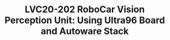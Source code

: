 ---
categories:
- lvc20
description: Autonomous vehicles are becoming a part of normal life as companies,
  universities and foundations are heavily investing in projects to aid its research
  and development. One such initiative that has taken up wide acceptance by the automotive
  community is Autoware Foundation. This project supports self-driving mobility and
  has been adopted by over 100 companies and 40 vehicles. 96Boards, Autoware Foundation
  and its members (Xilinx, AutoCore) have teamed up to design an Autonomous driving
  solution using a customized Ultra96 Board and the Autoware stack. Using a distributed
  system design we will demonstrate some of the key autonomous driving features, which
  will also have the potential to be deployed as an ADAS module.<br><br>The talk will
  describe in detail the design and implementation of the vision control unit of RoboCar
  covering the hardware, software features and performance capabilities. The vision
  perception unit performs the main perception tasks in autonomous driving including
  object detection, traffic light detection and self-parking. The algorithms and models
  are open source and have been implemented using Xilinx FPGAs on the Ultra96 boards.
  The design of the functional nodes in the autonomous vehicle is distributed in nature
  with the nodes talking to each other over a Distributed Data Service layer as a
  messaging middleware and a real-time kernel to coordinate the actions. We also demonstrate
  the capability of Ultra96 MPSoC technology to handle multiple channels of LVDS real-time
  camera and the integration with the Lidar/Radar point cloud fusion to feed into
  the decision making unit of the overall system.<br><br>The presentation will also
  cover an Open source AI framework (XTA) used for object detection using Yolov3-tiny
  model. The details of image capture and algorithm processing of the vision perception
  pipeline will be presented along with the performance measurements in each phase
  of the pipeline. We will also be illustrating the ability of the stack to update
  the software components and designs through OTA. It is envisioned that the core
  AI engine will require regular updates with the latest training values; hence a
  built-in platform level mechanism supporting such capability is essential for real-world
  deployment.
image: /assets/images/featured-images/lvc20/LVC20-202.png
session_id: LVC20-202
session_room: '[Track 1] IoT/Edge/Embedded'
session_slot:
  end_time: 2020-09-23 09:10
  start_time: 2020-09-23 08:45
session_speakers:
- speaker_bio: Ravikumar Chakaravarthy is an Executive at Xilinx Inc. He leads Open
    Source Software development at Xilinx including but not limited to Linux kernel,
    UBoot, OpenAMP, Xen, FreeRTOS, V4L, GStreamer, QEMU, Yocto, TVM/VTA, Autoware
    etc. He is currently leading AI/ML engines and acceleration stacks, System on
    Module solution stacks, Autonomous driving stacks, virtualization and container
    stack, VCU and multimedia software solutions, RFSoC, safety, security, platform
    management and driver development for Xilinx’s next generation MPSoC platforms.
    During two decades in the industry he has lead many projects in Embedded space
    spanning Data Centers, Storage, Aerospace and Defense, Wireless, Automotive, Multimedia
    and Imaging solutions.
  speaker_company: Xilinx Inc.
  speaker_image: http://avatars.sched.co/6/a8/10526819/avatar.jpg.320x320px.jpg?a13
  speaker_name: Ravikumar Chakaravarthy
  speaker_position: Sr Director Software
  speaker_role: attendee, speaker
- speaker_bio: ''
  speaker_company: 96Boards
  speaker_image: http://avatars.sched.co/4/6e/7349692/avatar.jpg.320x320px.jpg?baf
  speaker_name: Yang Zhang
  speaker_position: Director
  speaker_role: attendee, speaker
session_track: Automotive
tag: session
tags: Automotive
title: 'LVC20-202 RoboCar Vision Perception Unit: Using Ultra96 Board and Autoware
  Stack'
---